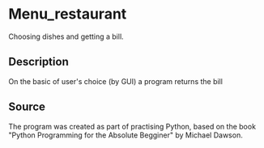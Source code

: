 # Menu_restaurant
Choosing dishes and getting a bill.

## Description
On the basic of user's choice (by GUI) a program returns the bill

## Source

The program was created as part of practising Python, based on the book "Python Programming for the Absolute Begginer" by Michael Dawson.
